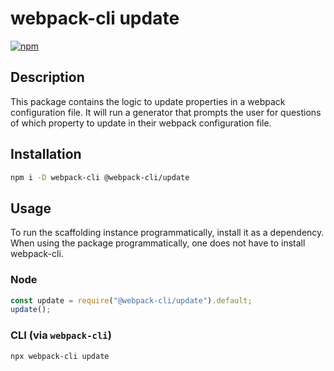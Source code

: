 # webpack-cli update

[![npm](https://img.shields.io/npm/dm/@webpack-cli/update.svg)](https://www.npmjs.com/package/@webpack-cli/update)

## Description

This package contains the logic to update properties in a webpack configuration file. It will run a generator that prompts the user for questions of which property to update in their webpack configuration file.

## Installation

```bash
npm i -D webpack-cli @webpack-cli/update
```

## Usage

To run the scaffolding instance programmatically, install it as a dependency. When using the package programmatically, one does not have to install webpack-cli.

### Node

```js
const update = require("@webpack-cli/update").default;
update();
```

### CLI (via `webpack-cli`)

```bash
npx webpack-cli update
```
